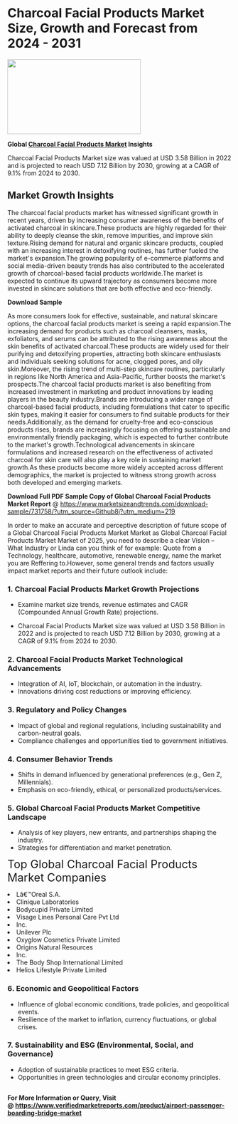 <H1>Charcoal Facial Products Market Size, Growth and Forecast from 2024 - 2031</H1><img class="aligncenter size-medium wp-image-584254" src="https://thirdeyenews.in/wp-content/uploads/2024/09/Global-Market-Research-300x168.jpeg" alt="" width="300" height="168" /><p><strong>Global&nbsp;<a href="https://www.marketsizeandtrends.com/download-sample/731758/?utm_source=Github8j?utm_medium=219">Charcoal Facial Products Market</a> Insights</strong></p><p>Charcoal Facial Products Market size was valued at USD 3.58 Billion in 2022 and is projected to reach USD 7.12 Billion by 2030, growing at a CAGR of 9.1% from 2024 to 2030.</p><p><h2>Market Growth Insights</h2> <p>The charcoal facial products market has witnessed significant growth in recent years, driven by increasing consumer awareness of the benefits of activated charcoal in skincare.These products are highly regarded for their ability to deeply cleanse the skin, remove impurities, and improve skin texture.Rising demand for natural and organic skincare products, coupled with an increasing interest in detoxifying routines, has further fueled the market's expansion.The growing popularity of e-commerce platforms and social media-driven beauty trends has also contributed to the accelerated growth of charcoal-based facial products worldwide.The market is expected to continue its upward trajectory as consumers become more invested in skincare solutions that are both effective and eco-friendly.</p> <p><strong>Download Sample</strong></p> <p>As more consumers look for effective, sustainable, and natural skincare options, the charcoal facial products market is seeing a rapid expansion.The increasing demand for products such as charcoal cleansers, masks, exfoliators, and serums can be attributed to the rising awareness about the skin benefits of activated charcoal.These products are widely used for their purifying and detoxifying properties, attracting both skincare enthusiasts and individuals seeking solutions for acne, clogged pores, and oily skin.Moreover, the rising trend of multi-step skincare routines, particularly in regions like North America and Asia-Pacific, further boosts the market's prospects.The charcoal facial products market is also benefiting from increased investment in marketing and product innovations by leading players in the beauty industry.Brands are introducing a wider range of charcoal-based facial products, including formulations that cater to specific skin types, making it easier for consumers to find suitable products for their needs.Additionally, as the demand for cruelty-free and eco-conscious products rises, brands are increasingly focusing on offering sustainable and environmentally friendly packaging, which is expected to further contribute to the market's growth.Technological advancements in skincare formulations and increased research on the effectiveness of activated charcoal for skin care will also play a key role in sustaining market growth.As these products become more widely accepted across different demographics, the market is projected to witness strong growth across both developed and emerging markets.</p> <p><span class=""><strong>Download Full PDF Sample Copy of Global Charcoal Facial Products Market Report</strong> @ <a href="https://www.marketsizeandtrends.com/download-sample/731758/?utm_source=Github8j?utm_medium=219" target="_blank">https://www.marketsizeandtrends.com/download-sample/731758/?utm_source=Github8j?utm_medium=219</a></span></p><p>In order to make an accurate and perceptive description of future scope of a Global&nbsp;Charcoal Facial Products Market Market as Global&nbsp;Charcoal Facial Products Market Market of 2025, you need to describe a clear Vision &ndash; What Industry or Linda can you think of for example: Quote from a Technology, healthcare, automotive, renewable energy, name the market you are Reffering to.However, some general trends and factors usually impact market reports and their future outlook include:</p><h3>1.&nbsp;<strong>Charcoal Facial Products Market Growth Projections</strong></h3><ul><li>Examine market size trends, revenue estimates and CAGR (Compounded Annual Growth Rate) projections.</li><li><p>Charcoal Facial Products Market size was valued at USD 3.58 Billion in 2022 and is projected to reach USD 7.12 Billion by 2030, growing at a CAGR of 9.1% from 2024 to 2030.</p></li></ul><h3>2.&nbsp;<strong>Charcoal Facial Products Market Technological Advancements</strong></h3><ul><li>Integration of AI, IoT, blockchain, or automation in the industry.</li><li>Innovations driving cost reductions or improving efficiency.</li></ul><h3>3.&nbsp;<strong>Regulatory and Policy Changes</strong></h3><ul><li>Impact of global and regional regulations, including sustainability and carbon-neutral goals.</li><li>Compliance challenges and opportunities tied to government initiatives.</li></ul><h3>4.&nbsp;<strong>Consumer Behavior Trends</strong></h3><ul><li>Shifts in demand influenced by generational preferences (e.g., Gen Z, Millennials).</li><li>Emphasis on eco-friendly, ethical, or personalized products/services.</li></ul><h3>5.&nbsp;<strong>Global Charcoal Facial Products Market Competitive Landscape</strong></h3><ul><li>Analysis of key players, new entrants, and partnerships shaping the industry.</li><li>Strategies for differentiation and market penetration.</li></ul><p data-pm-slice="1 1 []"><span style="color: inherit; font-family: inherit; font-size: 25px;">Top Global Charcoal Facial Products Market Companies</span></p><div class="" data-test-id=""><p><li>Lâ€™Oreal S.A.</li><li> Clinique Laboratories</li><li> Bodycupid Private Limited</li><li> Visage Lines Personal Care Pvt Ltd</li><li> Inc.</li><li> Unilever Plc</li><li> Oxyglow Cosmetics Private Limited</li><li> Origins Natural Resources</li><li> Inc.</li><li> The Body Shop International Limited</li><li> Helios Lifestyle Private Limited</li></p></div><h3>6.&nbsp;<strong>Economic and Geopolitical Factors</strong></h3><ul><li>Influence of global economic conditions, trade policies, and geopolitical events.</li><li>Resilience of the market to inflation, currency fluctuations, or global crises.</li></ul><h3>7.&nbsp;<strong>Sustainability and ESG (Environmental, Social, and Governance)</strong></h3><ul><li>Adoption of sustainable practices to meet ESG criteria.</li><li>Opportunities in green technologies and circular economy principles.</li></ul><h2><strong style="font-size: 14px;">For More Information or Query, Visit @&nbsp;</strong><a style="background-color: #ffffff; font-size: 14px;" href="https://www.marketsizeandtrends.com/report/charcoal-facial-products-market/" target="_blank">https://www.verifiedmarketreports.com/product/airport-passenger-boarding-bridge-market</a></h2>